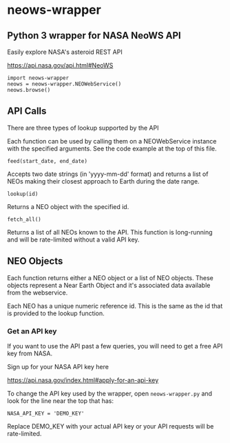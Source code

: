 # neows-wrapper

## Python 3 wrapper for NASA NeoWS API ##

Easily explore NASA's asteroid REST API

https://api.nasa.gov/api.html#NeoWS


```
import neows-wrapper
neows = neows-wrapper.NEOWebService()
neows.browse()
```

## API Calls ##

There are three types of lookup supported by the API

Each function can be used by calling them on a NEOWebService instance
with the specified arguments. See the code example
at the top of this file.

`feed(start_date, end_date)`

Accepts two date strings (in 'yyyy-mm-dd' format) and returns a list
of NEOs making their closest approach to Earth during the date
range.

`lookup(id)`

Returns a NEO object with the specified id.

`fetch_all()`

Returns a list of all NEOs known to the API.
This function is long-running and will be rate-limited
without a valid API key.


## NEO Objects ##

Each function returns either a NEO object or a list of NEO objects.
These objects represent a Near Earth Object and it's associated data
available from the webservice.

Each NEO has a unique numeric reference id. This is the same
as the id that is provided to the lookup function.

### Get an API key ###

If you want to use the API past a few queries,
you will need to get a free API key from NASA.

Sign up for your NASA API key here

https://api.nasa.gov/index.html#apply-for-an-api-key

To change the API key used by the wrapper,
open `neows-wrapper.py` and look for
the line near the top that has:

`NASA_API_KEY = 'DEMO_KEY'`

Replace DEMO_KEY with your actual API key or 
your API requests will be rate-limited.
